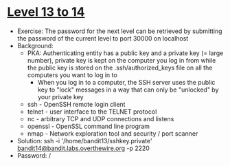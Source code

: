 # [Level 13 to 14](https://overthewire.org/wargames/bandit/bandit14.html)

- Exercise: The password for the next level can be retrieved by submitting the password of the current level to port 30000 on localhost
- Background:
  - PKA: Authenticating entity has a public key and a private key (= large number), private key is kept on the computer you log in from while the public key is stored on the .ssh/authorized_keys file on all the computers you want to log in to
	- When you log in to a computer, the SSH server uses the public key to "lock" messages in a way that can only be "unlocked" by your private key  
  - ssh - OpenSSH remote login client
  - telnet - user interface to the TELNET protocol
  - nc - arbitrary TCP and UDP connections and listens
  - openssl - OpenSSL command line program
  - nmap - Network exploration tool and security / port scanner
- Solution: ssh -i '/home/bandit13/sshkey.private' bandit14@bandit.labs.overthewire.org -p 2220
- Password: /
